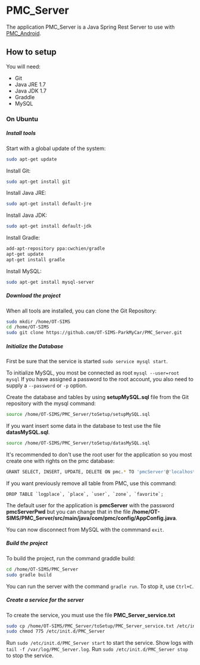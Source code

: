 # PMC_Server
The application PMC_Server is a Java Spring Rest Server to use with [PMC_Android](https://github.com/OT-SIMS-ParkMyCar/PMC_Android).

## How to setup
You will need:
- Git
- Java JRE 1.7
- Java JDK 1.7
- Graddle
- MySQL

### On Ubuntu

##### Install tools
Start with a global update of the system:
```sh
sudo apt-get update
```
Install Git:
```sh
sudo apt-get install git
```
Install Java JRE:
```sh
sudo apt-get install default-jre
```
Install Java JDK:
```sh
sudo apt-get install default-jdk
```
Install Gradle:
```sh
add-apt-repository ppa:cwchien/gradle
apt-get update
apt-get install gradle
```
Install MySQL:
```sh
sudo apt-get install mysql-server
```
##### Download the project
When all tools are installed, you can clone the Git Repository:
```sh
sudo mkdir /home/OT-SIMS
cd /home/OT-SIMS
sudo git clone https://github.com/OT-SIMS-ParkMyCar/PMC_Server.git
```

##### Initialize the Database
First be sure that the service is started `sudo service mysql start`.

To initialize MySQL, you most be connected as root
`mysql --user=root mysql`
If you have assigned a password to the root account, you also need to supply a `--password` or `-p` option.

Create the database and tables by using __setupMySQL.sql__ file from the Git repository with the mysql command: 
```sh
source /home/OT-SIMS/PMC_Server/toSetup/setupMySQL.sql
```
If you want insert some data in the database to test use the file __datasMySQL.sql__.
```sh
source /home/OT-SIMS/PMC_Server/toSetup/datasMySQL.sql
```
It's recommended to don't use the root user for the application so you most create one with rights on the pmc database:
```sh
GRANT SELECT, INSERT, UPDATE, DELETE ON pmc.* TO 'pmcServer'@'localhost' IDENTIFIED BY 'pmcServerPwd';
```
If you want previously remove all table from PMC, use this command:
```
DROP TABLE `logplace`, `place`, `user`, `zone`, `favorite`;
```
The default user for the application is __pmcServer__ with the password __pmcServerPwd__ but you can change that in the file __/home/OT-SIMS/PMC_Server/src/main/java/com/pmc/config/AppConfig.java__.

You can now disconnect from MySQL with the commmand `exit`.

##### Build the project
To build the project, run the command graddle build:
```sh
cd /home/OT-SIMS/PMC_Server
sudo gradle build
```

You can run the server with the command `gradle run`.
To stop it, use `Ctrl+C`.

##### Create a service for the server
To create the service, you must use the file __PMC_Server_service.txt__
```sh
sudo cp /home/OT-SIMS/PMC_Server/toSetup/PMC_Server_service.txt /etc/init.d/PMC_Server
sudo chmod 775 /etc/init.d/PMC_Server
```

Run `sudo /etc/init.d/PMC_Server start` to start the service.
Show logs with `tail -f /var/log/PMC_Server.log`.
Run `sudo /etc/init.d/PMC_Server stop` to stop the service.

